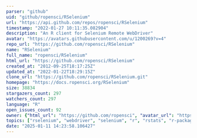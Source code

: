 ```yaml
---
parser: "github"
uid: "github/ropensci/RSelenium"
url: "https://api.github.com/repos/ropensci/RSelenium"
timestamp: "2022-01-27 10:11:35.082904"
description: "An R client for Selenium Remote WebDriver"
avatar: "https://avatars.githubusercontent.com/u/1200269?v=4"
repo_url: "https://github.com/ropensci/RSelenium"
name: "RSelenium"
full_name: "ropensci/RSelenium"
html_url: "https://github.com/ropensci/RSelenium"
created_at: "2012-09-25T18:17:25Z"
updated_at: "2022-01-22T18:29:15Z"
clone_url: "https://github.com/ropensci/RSelenium.git"
homepage: "https://docs.ropensci.org/RSelenium"
size: 38834
stargazers_count: 297
watchers_count: 297
language: "R"
open_issues_count: 92
owner: {"html_url": "https://github.com/ropensci", "avatar_url": "https://avatars.githubusercontent.com/u/1200269?v=4", "login": "ropensci", "type": "Organization"}
topics: ["rselenium", "webdriver", "selenium", "r", "rstats", "r-package", "http-tools"]
date: "2025-01-11 14:23:58.106427"
---
```

